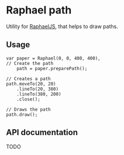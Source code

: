 Raphael path
=============

Utility for [RaphaelJS](http://raphaeljs.com), that helps to draw paths.

Usage
-----

	var paper = Raphael(0, 0, 400, 400),
	// Create the path
		path = paper.preparePath();
	
	// Creates a path
	path.moveTo(20, 20)
		.lineTo(20, 380)
		.lineTo(380, 200)
		.close();
	
	// Draws the path
	path.draw();

API documentation
-----------------

TODO